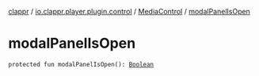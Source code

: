 [clappr](../../index.md) / [io.clappr.player.plugin.control](../index.md) / [MediaControl](index.md) / [modalPanelIsOpen](./modal-panel-is-open.md)

# modalPanelIsOpen

`protected fun modalPanelIsOpen(): `[`Boolean`](https://kotlinlang.org/api/latest/jvm/stdlib/kotlin/-boolean/index.html)